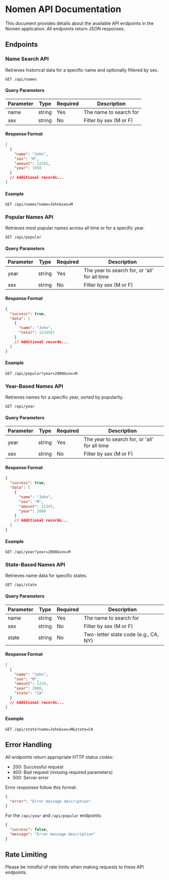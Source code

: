 # Nomen API Documentation

This document provides details about the available API endpoints in the Nomen application. All endpoints return JSON responses.

## Endpoints

### Name Search API

Retrieves historical data for a specific name and optionally filtered by sex.

```
GET /api/names
```

#### Query Parameters

| Parameter | Type   | Required | Description            |
| --------- | ------ | -------- | ---------------------- |
| name      | string | Yes      | The name to search for |
| sex       | string | No       | Filter by sex (M or F) |

#### Response Format

```json
[
  {
    "name": "John",
    "sex": "M",
    "amount": 12345,
    "year": 1950
  }
  // Additional records...
]
```

#### Example

```
GET /api/names?name=John&sex=M
```

### Popular Names API

Retrieves most popular names across all time or for a specific year.

```
GET /api/popular
```

#### Query Parameters

| Parameter | Type   | Required | Description                                   |
| --------- | ------ | -------- | --------------------------------------------- |
| year      | string | Yes      | The year to search for, or 'all' for all time |
| sex       | string | No       | Filter by sex (M or F)                        |

#### Response Format

```json
{
  "success": true,
  "data": [
    {
      "name": "John",
      "total": 1234567
    }
    // Additional records...
  ]
}
```

#### Example

```
GET /api/popular?year=2000&sex=M
```

### Year-Based Names API

Retrieves names for a specific year, sorted by popularity.

```
GET /api/year
```

#### Query Parameters

| Parameter | Type   | Required | Description                                   |
| --------- | ------ | -------- | --------------------------------------------- |
| year      | string | Yes      | The year to search for, or 'all' for all time |
| sex       | string | No       | Filter by sex (M or F)                        |

#### Response Format

```json
{
  "success": true,
  "data": [
    {
      "name": "John",
      "sex": "M",
      "amount": 12345,
      "year": 2000
    }
    // Additional records...
  ]
}
```

#### Example

```
GET /api/year?year=2000&sex=M
```

### State-Based Names API

Retrieves name data for specific states.

```
GET /api/state
```

#### Query Parameters

| Parameter | Type   | Required | Description                          |
| --------- | ------ | -------- | ------------------------------------ |
| name      | string | Yes      | The name to search for               |
| sex       | string | No       | Filter by sex (M or F)               |
| state     | string | No       | Two-letter state code (e.g., CA, NY) |

#### Response Format

```json
[
  {
    "name": "John",
    "sex": "M",
    "amount": 1234,
    "year": 2000,
    "state": "CA"
  }
  // Additional records...
]
```

#### Example

```
GET /api/state?name=John&sex=M&state=CA
```

## Error Handling

All endpoints return appropriate HTTP status codes:

- 200: Successful request
- 400: Bad request (missing required parameters)
- 500: Server error

Error responses follow this format:

```json
{
  "error": "Error message description"
}
```

For the `/api/year` and `/api/popular` endpoints:

```json
{
  "success": false,
  "message": "Error message description"
}
```

## Rate Limiting

Please be mindful of rate limits when making requests to these API endpoints.
